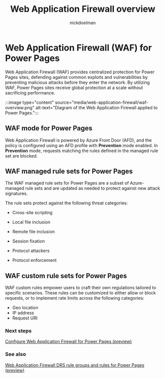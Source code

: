 ﻿---
title: Web Application Firewall overview 
description: Learn about Web Application Firewall for Power Pages.
author: nickdoelman
ms.topic: conceptual
ms.custom: 
ms.date: 04/15/2024
ms.author: kkendrick
ms.reviewer: kkendrick
contributors:
    - nickdoelman
    - ProfessorKendrick
---

# Web Application Firewall (WAF) for Power Pages 

Web Application Firewall (WAF) provides centralized protection for Power Pages sites, defending against common exploits and vulnerabilities by preventing malicious attacks before they enter the network.  By utilizing WAF, Power Pages sites receive global protection at a scale without sacrificing performance.

:::image type="content" source="media/web-application-firewall/waf-overview.png" alt-text="Diagram of the Web Application Firewall applied to Power Pages.":::

## WAF mode for Power Pages

Web Application Firewall is powered by Azure Front Door (AFD), and the policy is configured using an AFD profile with **Prevention** mode enabled. In **Prevention** mode, requests matching the rules defined in the managed rule set are blocked.

## WAF managed rule sets for Power Pages

The WAF managed rule sets for Power Pages are a subset of Azure-managed rule sets and are updated as needed to protect against new attack signatures.

The rule sets protect against the following threat categories:

- Cross-site scripting

- Local file inclusion

- Remote file inclusion

- Session fixation

- Protocol attackers

- Protocol enforcement

## WAF custom rule sets for Power Pages

WAF custom rules empower users to craft their own regulations tailored to specific scenarios. These rules can be customized to either allow or block requests, or to implement rate limits across the following categories: 

- Geo location 
- IP address 
- Request URI 

### Next steps

[Configure Web Application Firewall for Power Pages (preview)](configure-web-application-firewall.md)

### See also

[Web Application Firewall DRS rule groups and rules for Power Pages (preview)](web-application-firewall-rule-groups.md)